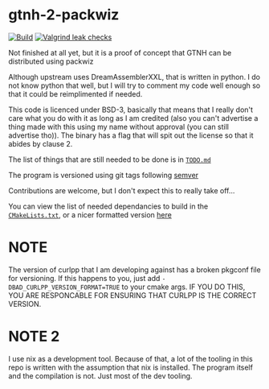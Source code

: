 # gtnh-2-packwiz
[![Build](https://github.com/p1x3l101-10/gtnh-2-packwiz/actions/workflows/build.yml/badge.svg)](https://github.com/p1x3l101-10/gtnh-2-packwiz/actions/workflows/build.yml) [![Valgrind leak checks](https://github.com/p1x3l101-10/gtnh-2-packwiz/actions/workflows/valgrind.yml/badge.svg)](https://github.com/p1x3l101-10/gtnh-2-packwiz/actions/workflows/valgrind.yml)

Not finished at all yet, but it is a proof of concept that GTNH can be distributed using packwiz

Although upstream uses DreamAssemblerXXL, that is written in python. I do not know python that well, but I will try to comment my code well enough so that it could be reimplimented if needed.

This code is licenced under BSD-3, basically that means that I really don't care what you do with it as long as I am credited (also you can't advertise a thing made with this using my name without approval (you can still advertise tho)). The binary has a flag that will spit out the license so that it abides by clause 2.

The list of things that are still needed to be done is in [`TODO.md`](./TODO.md)

The program is versioned using git tags following [semver](https://semver.org/)

Contributions are welcome, but I don't expect this to really take off...

You can view the list of needed dependancies to build in the [`CMakeLists.txt`](./CMakeLists.txt), or a nicer formatted version [here](./DEPENDANCIES.md)

# NOTE
The version of curlpp that I am developing against has a broken pkgconf file for versioning. If this happens to you, just add `-DBAD_CURLPP_VERSION_FORMAT=TRUE` to your cmake args. IF YOU DO THIS, YOU ARE RESPONCABLE FOR ENSURING THAT CURLPP IS THE CORRECT VERSION.

# NOTE 2
I use nix as a development tool. Because of that, a lot of the tooling in this repo is written with the assumption that nix is installed. The program itself and the compilation is not. Just most of the dev tooling.